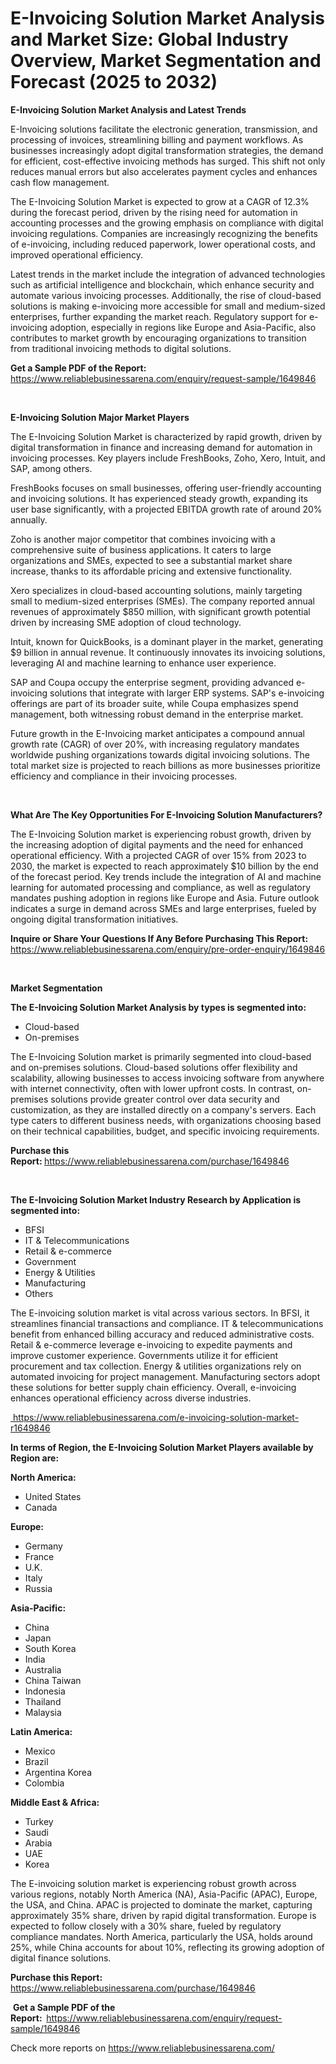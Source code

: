 <p><h1>E-Invoicing Solution Market Analysis and Market Size: Global Industry Overview, Market Segmentation and Forecast (2025 to 2032)</h1></p><p><strong>E-Invoicing Solution Market Analysis and Latest Trends</strong></p>
<p><p>E-Invoicing solutions facilitate the electronic generation, transmission, and processing of invoices, streamlining billing and payment workflows. As businesses increasingly adopt digital transformation strategies, the demand for efficient, cost-effective invoicing methods has surged. This shift not only reduces manual errors but also accelerates payment cycles and enhances cash flow management.</p><p>The E-Invoicing Solution Market is expected to grow at a CAGR of 12.3% during the forecast period, driven by the rising need for automation in accounting processes and the growing emphasis on compliance with digital invoicing regulations. Companies are increasingly recognizing the benefits of e-invoicing, including reduced paperwork, lower operational costs, and improved operational efficiency.</p><p>Latest trends in the market include the integration of advanced technologies such as artificial intelligence and blockchain, which enhance security and automate various invoicing processes. Additionally, the rise of cloud-based solutions is making e-invoicing more accessible for small and medium-sized enterprises, further expanding the market reach. Regulatory support for e-invoicing adoption, especially in regions like Europe and Asia-Pacific, also contributes to market growth by encouraging organizations to transition from traditional invoicing methods to digital solutions.</p></p>
<p><strong>Get a Sample PDF of the Report:&nbsp;</strong> <a href="https://www.reliablebusinessarena.com/enquiry/request-sample/1649846?utm_campaign=3021&utm_medium=2&utm_source=Github&utm_content=ia&utm_term=23032025&utm_id=e-invoicing-solution">https://www.reliablebusinessarena.com/enquiry/request-sample/1649846</a></p>
<p>&nbsp;</p>
<p><strong>E-Invoicing Solution Major Market Players</strong></p>
<p><p>The E-Invoicing Solution Market is characterized by rapid growth, driven by digital transformation in finance and increasing demand for automation in invoicing processes. Key players include FreshBooks, Zoho, Xero, Intuit, and SAP, among others. </p><p>FreshBooks focuses on small businesses, offering user-friendly accounting and invoicing solutions. It has experienced steady growth, expanding its user base significantly, with a projected EBITDA growth rate of around 20% annually. </p><p>Zoho is another major competitor that combines invoicing with a comprehensive suite of business applications. It caters to large organizations and SMEs, expected to see a substantial market share increase, thanks to its affordable pricing and extensive functionality. </p><p>Xero specializes in cloud-based accounting solutions, mainly targeting small to medium-sized enterprises (SMEs). The company reported annual revenues of approximately $850 million, with significant growth potential driven by increasing SME adoption of cloud technology.</p><p>Intuit, known for QuickBooks, is a dominant player in the market, generating $9 billion in annual revenue. It continuously innovates its invoicing solutions, leveraging AI and machine learning to enhance user experience.</p><p>SAP and Coupa occupy the enterprise segment, providing advanced e-invoicing solutions that integrate with larger ERP systems. SAP's e-invoicing offerings are part of its broader suite, while Coupa emphasizes spend management, both witnessing robust demand in the enterprise market. </p><p>Future growth in the E-Invoicing market anticipates a compound annual growth rate (CAGR) of over 20%, with increasing regulatory mandates worldwide pushing organizations towards digital invoicing solutions. The total market size is projected to reach billions as more businesses prioritize efficiency and compliance in their invoicing processes.</p></p>
<p>&nbsp;</p>
<p><strong>What Are The Key Opportunities For E-Invoicing Solution Manufacturers?</strong></p>
<p><p>The E-Invoicing Solution market is experiencing robust growth, driven by the increasing adoption of digital payments and the need for enhanced operational efficiency. With a projected CAGR of over 15% from 2023 to 2030, the market is expected to reach approximately $10 billion by the end of the forecast period. Key trends include the integration of AI and machine learning for automated processing and compliance, as well as regulatory mandates pushing adoption in regions like Europe and Asia. Future outlook indicates a surge in demand across SMEs and large enterprises, fueled by ongoing digital transformation initiatives.</p></p>
<p><strong>Inquire or Share Your Questions If Any Before Purchasing This Report:</strong> <a href="https://www.reliablebusinessarena.com/enquiry/pre-order-enquiry/1649846?utm_campaign=3021&utm_medium=2&utm_source=Github&utm_content=ia&utm_term=23032025&utm_id=e-invoicing-solution">https://www.reliablebusinessarena.com/enquiry/pre-order-enquiry/1649846</a></p>
<p>&nbsp;</p>
<p><strong>Market Segmentation</strong></p>
<p><strong>The E-Invoicing Solution Market Analysis by types is segmented into:</strong></p>
<p><ul><li>Cloud-based</li><li>On-premises</li></ul></p>
<p><p>The E-Invoicing Solution market is primarily segmented into cloud-based and on-premises solutions. Cloud-based solutions offer flexibility and scalability, allowing businesses to access invoicing software from anywhere with internet connectivity, often with lower upfront costs. In contrast, on-premises solutions provide greater control over data security and customization, as they are installed directly on a company's servers. Each type caters to different business needs, with organizations choosing based on their technical capabilities, budget, and specific invoicing requirements.</p></p>
<p><strong>Purchase this Report:&nbsp;</strong><a href="https://www.reliablebusinessarena.com/purchase/1649846?utm_campaign=3021&utm_medium=2&utm_source=Github&utm_content=ia&utm_term=23032025&utm_id=e-invoicing-solution">https://www.reliablebusinessarena.com/purchase/1649846</a></p>
<p>&nbsp;</p>
<p><strong>The E-Invoicing Solution Market Industry Research by Application is segmented into:</strong></p>
<p><ul><li>BFSI</li><li>IT & Telecommunications</li><li>Retail & e-commerce</li><li>Government</li><li>Energy & Utilities</li><li>Manufacturing</li><li>Others</li></ul></p>
<p><p>The E-invoicing solution market is vital across various sectors. In BFSI, it streamlines financial transactions and compliance. IT & telecommunications benefit from enhanced billing accuracy and reduced administrative costs. Retail & e-commerce leverage e-invoicing to expedite payments and improve customer experience. Governments utilize it for efficient procurement and tax collection. Energy & utilities organizations rely on automated invoicing for project management. Manufacturing sectors adopt these solutions for better supply chain efficiency. Overall, e-invoicing enhances operational efficiency across diverse industries.</p></p>
<p><a href="https://www.reliablebusinessarena.com/e-invoicing-solution-market-r1649846?utm_campaign=3021&utm_medium=2&utm_source=Github&utm_content=ia&utm_term=23032025&utm_id=e-invoicing-solution">&nbsp;https://www.reliablebusinessarena.com/e-invoicing-solution-market-r1649846</a></p>
<p><strong>In terms of Region, the E-Invoicing Solution Market Players available by Region are:</strong></p>
<p>
    <p> <strong> North America: </strong>
        <ul>
            <li>United States</li>
            <li>Canada</li>
        </ul>
        </p> 
    <p> <strong> Europe: </strong>
        <ul>
            <li>Germany</li>
            <li>France</li>
            <li>U.K.</li>
            <li>Italy</li>
            <li>Russia</li>
        </ul>
        </p> 
    <p> <strong> Asia-Pacific: </strong>
        <ul>
            <li>China</li>
            <li>Japan</li>
            <li>South Korea</li>
            <li>India</li>
            <li>Australia</li>
            <li>China Taiwan</li>
            <li>Indonesia</li>
            <li>Thailand</li>
            <li>Malaysia</li>
        </ul>
        </p> 
    <p> <strong> Latin America: </strong>
        <ul>
            <li>Mexico</li>
            <li>Brazil</li>
            <li>Argentina Korea</li>
            <li>Colombia</li>
        </ul>
        </p> 
    <p> <strong> Middle East & Africa: </strong>
        <ul>
            <li>Turkey</li>
            <li>Saudi</li>
            <li>Arabia</li>
            <li>UAE</li>
            <li>Korea</li>
        </ul>
    </p>
    </p>
<p><p>The E-invoicing solution market is experiencing robust growth across various regions, notably North America (NA), Asia-Pacific (APAC), Europe, the USA, and China. APAC is projected to dominate the market, capturing approximately 35% share, driven by rapid digital transformation. Europe is expected to follow closely with a 30% share, fueled by regulatory compliance mandates. North America, particularly the USA, holds around 25%, while China accounts for about 10%, reflecting its growing adoption of digital finance solutions.</p></p>
<p><strong>Purchase this Report: </strong><a href="https://www.reliablebusinessarena.com/purchase/1649846?utm_campaign=3021&utm_medium=2&utm_source=Github&utm_content=ia&utm_term=23032025&utm_id=e-invoicing-solution">https://www.reliablebusinessarena.com/purchase/1649846</a></p>
<p>&nbsp;<strong>Get a Sample PDF of the Report:&nbsp;&nbsp;</strong><a href="https://www.reliablebusinessarena.com/enquiry/request-sample/1649846?utm_campaign=3021&utm_medium=2&utm_source=Github&utm_content=ia&utm_term=23032025&utm_id=e-invoicing-solution">https://www.reliablebusinessarena.com/enquiry/request-sample/1649846</a></p>
<p><strong></strong></p>
<p>Check more reports on <a href="https://www.reliablebusinessarena.com/?utm_campaign=3021&utm_medium=2&utm_source=Github&utm_content=ia&utm_term=23032025&utm_id=e-invoicing-solution">https://www.reliablebusinessarena.com/</a></p>